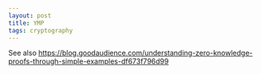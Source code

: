 ```yaml
---
layout: post
title: YMP
tags: cryptography
---
```


See also https://blog.goodaudience.com/understanding-zero-knowledge-proofs-through-simple-examples-df673f796d99

<script>
// TODO isea: use promises where user input matters?

// Protocol implementation as per
// https://citeseerx.ist.psu.edu/viewdoc/summary?doi=10.1.1.110.8816
// - paper indexing:
//   <-->  0..k-1
//   ^v    1..d
// - my indexing:
//   <-->  0..k-1
//   ^v    0..d-1
// and
// https://en.wikipedia.org/wiki/Yao%27s_Millionaires%27_problem
// beware its just a toy (bugs, side-channels, post-quantum crypto)

function getRandInt(n) {
	return Math.floor(Math.random() * n);
	if (typeof(getRandInt.seed) == 'undefined')
		getRandInt.seed = 42;
	// TODO replace with crypto API
	ret = (getRandInt.seed * 16807) % ((1 << 31) - 1);
	getRandInt.seed = ret;
	return ret % n;
}

function randBit() {
	return getRandInt(2);
}

/*
 * range
 * n	gets n-th least significant bit (0-based)
 * [low, high] low..high (incl.), (little endian: high..low)
 */
function getBit(a, range) {
	if (typeof(range) == 'number')
		range = BigInt(range);

	if (typeof(range) == 'bigint')
		return (a >> range) & 0x1n;

	let low = BigInt(range[0]);
	let high = BigInt(range[1]);
	let mask = (0x1n << (high - low + 1n)) - 1n;
	return (a >> low) & mask;
}

// TODO consider high-boundary exclusive
function setBit(a, range, val) {
	if (typeof(range) == 'number')
		range = BigInt(range);

	if (typeof(range) == 'bigint') {
		a = a & ~(0x1n << range);
		x = typeof(val) == 'function' ? val() : val
		a = a | (BigInt(x) << range);
		return a;
	}

	let low = range[0];
	let high = range[1];
	for (let i = low; i <= high; ++i)
		a = setBit(a, i, val);
	return a;
}

/*
 * n	input value
 * r	how many bits to rotate
 * w	wraparound width in bit
 */
function leftrot(n, r, w) {
	r = BigInt(r);
	w = BigInt(w);
	let full_mask = (0x1n << w) - 1n;
	let mask = ((0x1n << r) - 1n) << (w-r);

	// < r <  w-r <
	// ....|.......

	return	((n << r) & full_mask)
		|
		((n & mask) >> (w-r));
}

/*
 * a, b		ArrayBuffer
 * result	Uint8Array
 */
function xorArray(a, b) {
	// not working with 64b,
	// not ideal but avoid endianess issues when converting typed arrays
	// and easier alignment
	let va = new Uint16Array(a);
	let vb = new Uint16Array(b);
	console.assert(va.length == vb.length, va.length, vb.length);
	let res = new Uint16Array(va.length);
	for (let i = 0; i < res.length; ++i) {
		res[i] = va[i] ^ vb[i];
	}
	return new Uint8Array(res.buffer);
}

function hexArray(a) {
	if (typeof(a) == 'number' || typeof(a) == 'bigint')
		return a.toString(16).padStart(k/4, '0');
	let res = new Array();
	for (let i in a) {
		res[i] = hexArray(a[i]);
	}
	return res;
}

var a = 0x8n;
var b = 0x9n;

// a,b,r,s 8,8,14,55 gives wrong result

// key len in OT
// must hold: k > d*d (even more, see below)
// k must be compatible with RSA message len
const k = 512;
var d = 20;

// var k = 64;
var d = 6;
//var d = 3;

// var k = 132;
// var d = 10;

function ioanis() {
console.log(
	"a:\t", a.toString(16),
	"b:\t", b.toString(16)
);

// Alice
let A = new Array(d);
for (let i = 0; i < d; ++i)
	A[i] = [0n, 0n];

// XXX paper states 2*k but makes no sense for rotations of k-bit numbers
// actually, there have to be at least d options (equal to guessing the
// position of highest decisive bit) but we use 2 bit encoding,
// so the rotation has to cover 2*d bits
// we could use even k bit rotation but:
//   a) that would inflict more contraints on the length of zero-zone to
//      avoid encountering zone of zeroes generated randomly
//   b) rotation boundary can be in the middle of the 2 encoding bits making 
//      result detection harder
let r = getRandInt(2*d);

// paper says "large enough" without clear specification
// paper specifies zone of zeroes to be from [d, d*d+d] interval
//   that gives s \in (3*d, d*d+3*d]
// k must be designed k >= d*d+3*d
let minZone = d;
console.assert(k >= d*d + 2*d + minZone);
let s = (2*d + minZone) + getRandInt(d*d);

console.log(
	"r = ", r,
	"s = ", s
);

// TODO refactor the A generation into more reusable code
for (let i = 0; i < d; ++i) {
	// set parts based on a[i]
	let l = 1 - Number(getBit(a, i));
	let m = 2*i; 

	// random triangle
	A[i][l] = setBit(A[i][l], [0, m-1], randBit);
	// decisive "diagonal"
	A[i][l] = setBit(A[i][l], m, getBit(a, i));
	A[i][l] = setBit(A[i][l], m+1, 1);

	// randomize others
	A[i][0] = setBit(A[i][0], [s, k-1], randBit);
	A[i][1] = setBit(A[i][1], [s, k-1], randBit);

	// top 2 bit must be bitwise equal not to corrupt '11' mark
	// XXX paper had this wrong
	A[i][0] = setBit(A[i][0], k-1, getBit(A[i][1], k-1));
	A[i][0] = setBit(A[i][0], k-2, getBit(A[i][1], k-2));
}

let S = new Array(d);
for (let i = 0; i < d; ++i) {
	S[i] = setBit(0n, [0, k-1], randBit);
	// debug: disable xor encryption
	// S[i] = setBit(0n, [0, k-1], 0);
}

// XXX paper botched this: only sendS must xor the mark, not S[d-1]
// mark is xor-sum of all As ^ the real mark (only top 2b)
// this way As would xor away, the result would me the real mark only then
let as = A.slice(0, d).map(x => getBit(x[0], [k-2, k-1]));
let xorval = as.reduce((acc, x) => acc ^= x, 0x3n);
let mark = 0n;
mark = setBit(mark, k-1, (xorval >> 1n));
mark = setBit(mark, k-2, xorval & 0x1n);

let A2 = new Array(d);
for (let i = 0; i < d; ++i) {
	A2[i] = Array(2);
	A2[i][0] = leftrot(A[i][0] ^ S[i], r, k);
	A2[i][1] = leftrot(A[i][1] ^ S[i], r, k);
	if (i == d-1){
		console.log(hexArray(A[i]), "^", hexArray(S[i]), "=", hexArray([A[i][0] ^ S[i], A[i][1] ^ S[i]]));
	}
}
console.log("A2\n", hexArray(A2));

sendS = leftrot(S.reduce((acc, x) => acc ^= x, mark), r, k);
console.log("sendS:\t", sendS.toString(16));

// Alice does OT of A2[i][0] and A2[i][1]
// Bob receives A2[i][b[i]]


// Bob's _R_eceipt as array
let R = new Array(d);

// TODO oblivious transfer here
for (let i = 0; i < d; ++i) {
	R[i] = A2[i][getBit(b, i)];
}

console.log("R:\t", hexArray(R));
let codeword = R.reduce((acc, x) => acc ^= x, sendS);
console.log("cw:\t", codeword.toString(16));


streak = 0;
let reply = undefined;
for (let j = k-1; j >= 0; --j) {
	if (getBit(codeword, j)) {
		if (streak >= minZone) {
			let r;
			// rotation in the middle 2b encoding
			if (j == 0)
				r = k-1;
			else
				r = j-1;
			reply = getBit(codeword, r);
		}
		streak = 0;
	} else
		++streak;
}
if (typeof(reply) == "undefined" && streak >= minZone) {
	reply = getBit(codeword, k-2);
}
console.assert(typeof(reply) != "undefined");

console.log(a, reply ? ">=" : "<",  b);
}

// Nevšímavý přenos
// https://dspace.cuni.cz/handle/20.500.11956/81963?show=full

console.log("New algo");

// it's possible to use RSA in browser
// I need blinded RSA encryption -- not available with the crypto API

// https://www.lix.polytechnique.fr/~catuscia/teaching/papers_and_books/SigningContracts.pdf
// the original paper blinds the result by XORing

let modulus = 4096;
let hLen = 256/8; // that is SHA-256 below
let nonceLen = modulus/8 - 2*hLen - 2; // must fit into RSA-OAEP message
console.assert(k/8 <= nonceLen); // see https://datatracker.ietf.org/doc/html/rfc3447#section-7.1.1

let keyParams = {
	name: "RSA-OAEP",
	modulusLength: modulus,
	publicExponent: new Uint8Array([1, 0, 1]),
	hash: "SHA-256",	
};
let algoParams = {
	name: "RSA-OAEP",
};

(async function() {

// Alice
let keyPairs = new Array(d);

for (let i = 0; i < d; ++i) {
	keyPairs[i] = window.crypto.subtle.generateKey(
		keyParams,
		true,
		["encrypt", "decrypt"]
	);
}

let blinders = new Array(d);

for (let i = 0; i < d; ++i) {
	blinders[i] = [new Uint8Array(modulus / 8), new Uint8Array(modulus / 8)];
	window.crypto.getRandomValues(blinders[i][0]);
	window.crypto.getRandomValues(blinders[i][1]);
}

keyPairs = await Promise.all(keyPairs);
let pubkeys = keyPairs.map(kp => kp.publicKey);

let challenge = {
	pubkeys: pubkeys,
	blinders: blinders,
};

// TODO send challenge
console.log(challenge);

// Bob
console.assert(challenge.pubkeys.length == challenge.pubkeys.length);
console.assert(challenge.pubkeys.length == d);

// TODO is this possible to have one loop?
let nonces = new Array(d);
for (let i = 0; i < d; ++i) {
	nonces[i] = new Uint8Array(nonceLen);
	window.crypto.getRandomValues(nonces[i]);
}
let eNonces = new Array(d);
for (let i = 0; i < d; ++i) {
	console.log(algoParams, challenge.pubkeys[i], nonces[i]);
	eNonces[i] = crypto.subtle.encrypt(algoParams, challenge.pubkeys[i], nonces[i]);
}
eNonces = await Promise.all(eNonces);
let pickedNonces = new Array(d);
for (let i = 0; i < d; ++i) {
	pickedNonces[i] = xorArray(eNonces[i], challenge.blinders[i][getBit(b, i)].buffer);
}

let accept = {
	picked: pickedNonces,
}

// TODO send accept
console.log(accept);

// Alice again
console.assert(accept.picked.length == d);

let guessNonces = new Array(d);
for (let i = 0; i < d; ++i) {
	let eNonces = [
		xorArray(accept.picked[i].buffer, blinders[i][0].buffer),
		xorArray(accept.picked[i].buffer, blinders[i][1].buffer),
		];
	// console.log("pre-de:", accept.picked[i], blinders[i], "post-bl", eNonces, keyPairs[i].privateKey);
	guessNonces[i] = Promise.all([
		crypto.subtle.decrypt(algoParams, keyPairs[i].privateKey, eNonces[0]).catch(err => new Uint8Array(nonceLen).buffer),
		crypto.subtle.decrypt(algoParams, keyPairs[i].privateKey, eNonces[1]).catch(err => new Uint8Array(nonceLen).buffer),
		]);
	// XXX I can't do the blinding on RSA-OAEP, it won't be correct ciphertext encoding :-/
	// likely 7.1.2, 3g
}
guessNonces = await Promise.all(guessNonces);
console.log(guessNonces);

let A2 = new Array(d);
for (let i = 0; i < d; ++i) {
	A2[i] = Array(2);
	A2[i] = [new Uint8Array(nonceLen), new Uint8Array(nonceLen)];
	A2[i][0][0] = 42;
	A2[i][1][0] = 43;
}

let messages = new Array(d);
for (let i = 0; i < d; ++i) {
	console.log("msg", guessNonces);
	messages[i] = [
		xorArray(A2[i][0].buffer, guessNonces[i][0]),
		xorArray(A2[i][1].buffer, guessNonces[i][1]),
	];
}

// TODO send messages
console.log(messages);


// Bob again (evaluation)
console.assert(messages.length == d);

let transfered = new Array(d);
for (let i = 0; i < d; ++i) {
	transfered[i] = xorArray(nonces[i].buffer, messages[i][1n-getBit(b, i)].buffer)
}
console.log(transfered);


//let encrypted = await crypto.subtle.encrypt(algoParams, keyPair.publicKey, plainText);
// TODO is output fully random, w/out header/magic bytes
// TODO is shorter input padded with what?, check RFC3447
// TODO how is longer input block-combined?

//console.log(encrypted);

})();


// about: promise debugging sucks DOMException
//   - it's actually crypto.subtle that gives this error

kp = window.crypto.subtle.generateKey(
	keyParams,
	true,
	["encrypt", "decrypt"]
);
let plainText = new Uint8Array(k / 8);
crypto.getRandomValues(plainText);

</script>
